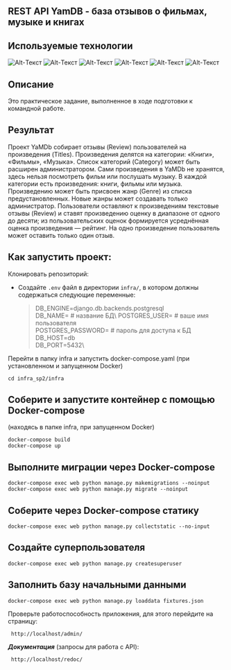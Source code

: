 ## REST API YamDB - база отзывов о фильмах, музыке и книгах

## Используемые технологии
![Alt-Текст](https://img.shields.io/badge/python-3.9-blue)
![Alt-Текст](https://img.shields.io/badge/django-2.2.16-blue)
![Alt-Текст](https://img.shields.io/badge/djangorestframework-3.12.4-blue)
![Alt-Текст](https://img.shields.io/badge/docker-20.10.16-blue)
![Alt-Текст](https://img.shields.io/badge/nginx-1.21.3-blue)
![Alt-Текст](https://img.shields.io/badge/gunicorn-20.0.4-blue)

## Описание

Это практическое задание, выполненное в ходе подготовки к командной работе.

## Результат

Проект YaMDb собирает отзывы (Review) пользователей на произведения (Titles). Произведения делятся на категории: «Книги», «Фильмы», «Музыка». Список категорий (Category) может быть расширен администратором. Сами произведения в YaMDb не хранятся, здесь нельзя посмотреть фильм или послушать музыку. В каждой категории есть произведения: книги, фильмы или музыка. Произведению может быть присвоен жанр (Genre) из списка предустановленных. Новые жанры может создавать только администратор. Пользователи оставляют к произведениям текстовые отзывы (Review) и ставят произведению оценку в диапазоне от одного до десяти; из пользовательских оценок формируется усреднённая оценка произведения — рейтинг. На одно произведение пользователь может оставить только один отзыв.

## Как запустить проект:

Клонировать репозиторий:

- Создайте `.env` файл в директории `infra/`, в котором должны содержаться следующие переменные:
    >DB_ENGINE=django.db.backends.postgresql\
    >DB_NAME= # название БД\ 
    >POSTGRES_USER= # ваше имя пользователя\
    >POSTGRES_PASSWORD= # пароль для доступа к БД\
    >DB_HOST=db\
    >DB_PORT=5432\

Перейти в папку infra и запустить docker-compose.yaml
(при установленном и запущенном Docker)
```
cd infra_sp2/infra
```

## Соберите и запустите контейнер с помощью Docker-compose
(находясь в папке infra, при запущенном Docker)
```
docker-compose build
docker-compose up
```
## Выполните миграции через Docker-compose
```
docker-compose exec web python manage.py makemigrations --noinput  
docker-compose exec web python manage.py migrate --noinput
```
## Соберите через Docker-compose статику
```
docker-compose exec web python manage.py collectstatic --no-input
```
## Создайте суперпользователя
```
docker-compose exec web python manage.py createsuperuser
```
## Заполнить базу начальными данными
```
docker-compose exec web python manage.py loaddata fixtures.json
```

Проверьте работоспособность приложения, для этого перейдите на страницу:

```
 http://localhost/admin/
```

***Документация*** (запросы для работа с API):

```
 http://localhost/redoc/
```
